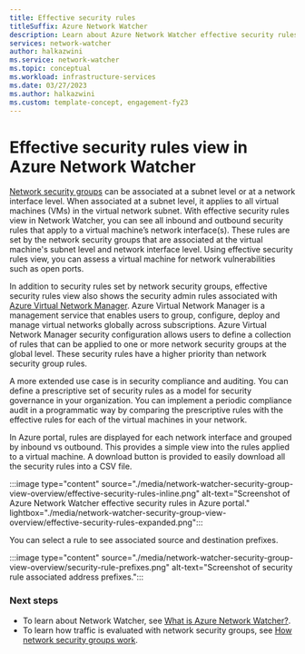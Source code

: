 ```yaml
---
title: Effective security rules
titleSuffix: Azure Network Watcher
description: Learn about Azure Network Watcher effective security rules view capability.
services: network-watcher
author: halkazwini
ms.service: network-watcher
ms.topic: conceptual
ms.workload: infrastructure-services
ms.date: 03/27/2023
ms.author: halkazwini
ms.custom: template-concept, engagement-fy23
---
```


# Effective security rules view in Azure Network Watcher

[Network security groups](../virtual-network/network-security-groups-overview.md) can be associated at a subnet level or at a network interface level. When associated at a subnet level, it applies to all virtual machines (VMs) in the virtual network subnet. With effective security rules view in Network Watcher, you can see all inbound and outbound security rules that apply to a virtual machine’s network interface(s). These rules are set by the network security groups that are associated at the virtual machine's subnet level and network interface level. Using effective security rules view, you can assess a virtual machine for network vulnerabilities such as open ports.

In addition to security rules set by network security groups, effective security rules view also shows the security admin rules associated with 
[Azure Virtual Network Manager](../virtual-network-manager/overview.md). Azure Virtual Network Manager is a management service that enables users to group, configure, deploy and manage virtual networks globally across subscriptions. Azure Virtual Network Manager security configuration allows users to define a collection of rules that can be applied to one or more network security groups at the global level. These security rules have a higher priority than network security group rules.

A more extended use case is in security compliance and auditing. You can define a prescriptive set of security rules as a model for security governance in your organization. You can implement a periodic compliance audit in a programmatic way by comparing the prescriptive rules with the effective rules for each of the virtual machines in your network.

In Azure portal, rules are displayed for each network interface and grouped by inbound vs outbound. This provides a simple view into the rules applied to a virtual machine. A download button is provided to easily download all the security rules into a CSV file.

:::image type="content" source="./media/network-watcher-security-group-view-overview/effective-security-rules-inline.png" alt-text="Screenshot of Azure Network Watcher effective security rules in Azure portal." lightbox="./media/network-watcher-security-group-view-overview/effective-security-rules-expanded.png":::

You can select a rule to see associated source and destination prefixes.

:::image type="content" source="./media/network-watcher-security-group-view-overview/security-rule-prefixes.png" alt-text="Screenshot of security rule associated address prefixes.":::

### Next steps

- To learn about Network Watcher, see [What is Azure Network Watcher?](network-watcher-monitoring-overview.md).
- To learn how traffic is evaluated with network security groups, see [How network security groups work](../virtual-network/network-security-group-how-it-works.md).
